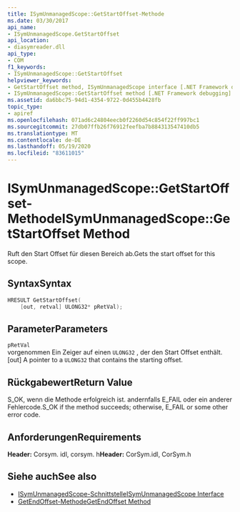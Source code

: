 ```yaml
---
title: ISymUnmanagedScope::GetStartOffset-Methode
ms.date: 03/30/2017
api_name:
- ISymUnmanagedScope.GetStartOffset
api_location:
- diasymreader.dll
api_type:
- COM
f1_keywords:
- ISymUnmanagedScope::GetStartOffset
helpviewer_keywords:
- GetStartOffset method, ISymUnmanagedScope interface [.NET Framework debugging]
- ISymUnmanagedScope::GetStartOffset method [.NET Framework debugging]
ms.assetid: da6bbc75-94d1-4354-9722-0d455b4428fb
topic_type:
- apiref
ms.openlocfilehash: 071ad6c24804eecb0f2260d54c854f22ff997bc1
ms.sourcegitcommit: 27db07ffb26f76912feefba7b884313547410db5
ms.translationtype: MT
ms.contentlocale: de-DE
ms.lasthandoff: 05/19/2020
ms.locfileid: "83611015"
---
```

# <a name="isymunmanagedscopegetstartoffset-method"></a><span data-ttu-id="ad09c-102">ISymUnmanagedScope::GetStartOffset-Methode</span><span class="sxs-lookup"><span data-stu-id="ad09c-102">ISymUnmanagedScope::GetStartOffset Method</span></span>
<span data-ttu-id="ad09c-103">Ruft den Start Offset für diesen Bereich ab.</span><span class="sxs-lookup"><span data-stu-id="ad09c-103">Gets the start offset for this scope.</span></span>  
  
## <a name="syntax"></a><span data-ttu-id="ad09c-104">Syntax</span><span class="sxs-lookup"><span data-stu-id="ad09c-104">Syntax</span></span>  
  
```cpp  
HRESULT GetStartOffset(  
    [out, retval] ULONG32* pRetVal);  
```  
  
## <a name="parameters"></a><span data-ttu-id="ad09c-105">Parameter</span><span class="sxs-lookup"><span data-stu-id="ad09c-105">Parameters</span></span>  
 `pRetVal`  
 <span data-ttu-id="ad09c-106">vorgenommen Ein Zeiger auf einen `ULONG32` , der den Start Offset enthält.</span><span class="sxs-lookup"><span data-stu-id="ad09c-106">[out] A pointer to a `ULONG32` that contains the starting offset.</span></span>  
  
## <a name="return-value"></a><span data-ttu-id="ad09c-107">Rückgabewert</span><span class="sxs-lookup"><span data-stu-id="ad09c-107">Return Value</span></span>  
 <span data-ttu-id="ad09c-108">S_OK, wenn die Methode erfolgreich ist. andernfalls E_FAIL oder ein anderer Fehlercode.</span><span class="sxs-lookup"><span data-stu-id="ad09c-108">S_OK if the method succeeds; otherwise, E_FAIL or some other error code.</span></span>  
  
## <a name="requirements"></a><span data-ttu-id="ad09c-109">Anforderungen</span><span class="sxs-lookup"><span data-stu-id="ad09c-109">Requirements</span></span>  
 <span data-ttu-id="ad09c-110">**Header:** Corsym. idl, corsym. h</span><span class="sxs-lookup"><span data-stu-id="ad09c-110">**Header:** CorSym.idl, CorSym.h</span></span>  
  
## <a name="see-also"></a><span data-ttu-id="ad09c-111">Siehe auch</span><span class="sxs-lookup"><span data-stu-id="ad09c-111">See also</span></span>

- [<span data-ttu-id="ad09c-112">ISymUnmanagedScope-Schnittstelle</span><span class="sxs-lookup"><span data-stu-id="ad09c-112">ISymUnmanagedScope Interface</span></span>](isymunmanagedscope-interface.md)
- [<span data-ttu-id="ad09c-113">GetEndOffset-Methode</span><span class="sxs-lookup"><span data-stu-id="ad09c-113">GetEndOffset Method</span></span>](isymunmanagedscope-getendoffset-method.md)
